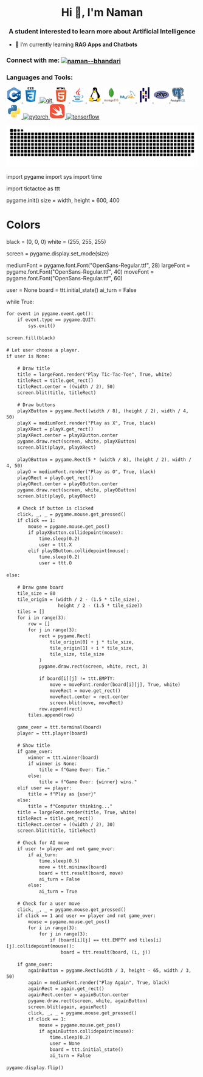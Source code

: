 <!--
**naman39/naman39** is a ✨ _special_ ✨ repository because its `README.md` (this file) appears on your GitHub profile.

Here are some ideas to get you started:

- 🔭 I’m currently working on ...
- 🌱 I’m currently learning ...
- 👯 I’m looking to collaborate on ...
- 🤔 I’m looking for help with ...
- 💬 Ask me about ...
- 📫 How to reach me: ...
- 😄 Pronouns: ...
- ⚡ Fun fact: ...
-->

<h1 align="center">Hi 👋, I'm Naman</h1>
<h3 align="center">A student interested to learn more about Artificial Intelligence</h3>

- 🌱 I’m currently learning **RAG Apps and Chatbots**

<h3 align="left">Connect with me: <a href="https://linkedin.com/in/naman--bhandari" target="blank"><img align="center" src="https://github.com/user-attachments/assets/a583e125-570c-46a2-a225-ec4ce24373fc" alt="naman--bhandari" height="30" width="40" /></a></h3>

<h3 align="left">Languages and Tools:</h3>
<p align="left"> <a href="https://www.w3schools.com/cpp/" target="_blank" rel="noreferrer"> <img src="https://raw.githubusercontent.com/devicons/devicon/master/icons/cplusplus/cplusplus-original.svg" alt="cplusplus" width="40" height="40"/> </a> <a href="https://www.w3schools.com/css/" target="_blank" rel="noreferrer"> <img src="https://raw.githubusercontent.com/devicons/devicon/master/icons/css3/css3-original-wordmark.svg" alt="css3" width="40" height="40"/> </a> <a href="https://git-scm.com/" target="_blank" rel="noreferrer"> <img src="https://www.vectorlogo.zone/logos/git-scm/git-scm-icon.svg" alt="git" width="40" height="40"/> </a> <a href="https://www.w3.org/html/" target="_blank" rel="noreferrer"> <img src="https://raw.githubusercontent.com/devicons/devicon/master/icons/html5/html5-original-wordmark.svg" alt="html5" width="40" height="40"/> </a> <a href="https://www.java.com" target="_blank" rel="noreferrer"> <img src="https://raw.githubusercontent.com/devicons/devicon/master/icons/java/java-original.svg" alt="java" width="40" height="40"/> </a> <a href="https://www.linux.org/" target="_blank" rel="noreferrer"> <img src="https://raw.githubusercontent.com/devicons/devicon/master/icons/linux/linux-original.svg" alt="linux" width="40" height="40"/> </a> <a href="https://www.mongodb.com/" target="_blank" rel="noreferrer"> <img src="https://raw.githubusercontent.com/devicons/devicon/master/icons/mongodb/mongodb-original-wordmark.svg" alt="mongodb" width="40" height="40"/> </a> <a href="https://www.mysql.com/" target="_blank" rel="noreferrer"> <img src="https://raw.githubusercontent.com/devicons/devicon/master/icons/mysql/mysql-original-wordmark.svg" alt="mysql" width="40" height="40"/> </a> <a href="https://pandas.pydata.org/" target="_blank" rel="noreferrer"> <img src="https://raw.githubusercontent.com/devicons/devicon/2ae2a900d2f041da66e950e4d48052658d850630/icons/pandas/pandas-original.svg" alt="pandas" width="40" height="40"/> </a> <a href="https://www.php.net" target="_blank" rel="noreferrer"> <img src="https://raw.githubusercontent.com/devicons/devicon/master/icons/php/php-original.svg" alt="php" width="40" height="40"/> </a> <a href="https://www.postgresql.org" target="_blank" rel="noreferrer"> <img src="https://raw.githubusercontent.com/devicons/devicon/master/icons/postgresql/postgresql-original-wordmark.svg" alt="postgresql" width="40" height="40"/> </a> <a href="https://www.python.org" target="_blank" rel="noreferrer"> <img src="https://raw.githubusercontent.com/devicons/devicon/master/icons/python/python-original.svg" alt="python" width="40" height="40"/> </a> <a href="https://pytorch.org/" target="_blank" rel="noreferrer"> <img src="https://www.vectorlogo.zone/logos/pytorch/pytorch-icon.svg" alt="pytorch" width="40" height="40"/> </a> <a href="https://developer.apple.com/swift/" target="_blank" rel="noreferrer"> <img src="https://raw.githubusercontent.com/devicons/devicon/master/icons/swift/swift-original.svg" alt="swift" width="40" height="40"/> </a> <a href="https://www.tensorflow.org" target="_blank" rel="noreferrer"> <img src="https://www.vectorlogo.zone/logos/tensorflow/tensorflow-icon.svg" alt="tensorflow" width="40" height="40"/> </a> </p>


<picture>
  <source
    media="(prefers-color-scheme: dark)"
    srcset="https://raw.githubusercontent.com/platane/snk/output/github-contribution-grid-snake-dark.svg"
  />
  <source
    media="(prefers-color-scheme: light)"
    srcset="https://raw.githubusercontent.com/platane/snk/output/github-contribution-grid-snake.svg"
  />
  <img
    alt="github contribution grid snake animation"
    src="https://raw.githubusercontent.com/platane/snk/output/github-contribution-grid-snake.svg"
  />
</picture>

import pygame
import sys
import time

import tictactoe as ttt

pygame.init()
size = width, height = 600, 400

# Colors
black = (0, 0, 0)
white = (255, 255, 255)

screen = pygame.display.set_mode(size)

mediumFont = pygame.font.Font("OpenSans-Regular.ttf", 28)
largeFont = pygame.font.Font("OpenSans-Regular.ttf", 40)
moveFont = pygame.font.Font("OpenSans-Regular.ttf", 60)

user = None
board = ttt.initial_state()
ai_turn = False

while True:

    for event in pygame.event.get():
        if event.type == pygame.QUIT:
            sys.exit()

    screen.fill(black)

    # Let user choose a player.
    if user is None:

        # Draw title
        title = largeFont.render("Play Tic-Tac-Toe", True, white)
        titleRect = title.get_rect()
        titleRect.center = ((width / 2), 50)
        screen.blit(title, titleRect)

        # Draw buttons
        playXButton = pygame.Rect((width / 8), (height / 2), width / 4, 50)
        playX = mediumFont.render("Play as X", True, black)
        playXRect = playX.get_rect()
        playXRect.center = playXButton.center
        pygame.draw.rect(screen, white, playXButton)
        screen.blit(playX, playXRect)

        playOButton = pygame.Rect(5 * (width / 8), (height / 2), width / 4, 50)
        playO = mediumFont.render("Play as O", True, black)
        playORect = playO.get_rect()
        playORect.center = playOButton.center
        pygame.draw.rect(screen, white, playOButton)
        screen.blit(playO, playORect)

        # Check if button is clicked
        click, _, _ = pygame.mouse.get_pressed()
        if click == 1:
            mouse = pygame.mouse.get_pos()
            if playXButton.collidepoint(mouse):
                time.sleep(0.2)
                user = ttt.X
            elif playOButton.collidepoint(mouse):
                time.sleep(0.2)
                user = ttt.O

    else:

        # Draw game board
        tile_size = 80
        tile_origin = (width / 2 - (1.5 * tile_size),
                       height / 2 - (1.5 * tile_size))
        tiles = []
        for i in range(3):
            row = []
            for j in range(3):
                rect = pygame.Rect(
                    tile_origin[0] + j * tile_size,
                    tile_origin[1] + i * tile_size,
                    tile_size, tile_size
                )
                pygame.draw.rect(screen, white, rect, 3)

                if board[i][j] != ttt.EMPTY:
                    move = moveFont.render(board[i][j], True, white)
                    moveRect = move.get_rect()
                    moveRect.center = rect.center
                    screen.blit(move, moveRect)
                row.append(rect)
            tiles.append(row)

        game_over = ttt.terminal(board)
        player = ttt.player(board)

        # Show title
        if game_over:
            winner = ttt.winner(board)
            if winner is None:
                title = f"Game Over: Tie."
            else:
                title = f"Game Over: {winner} wins."
        elif user == player:
            title = f"Play as {user}"
        else:
            title = f"Computer thinking..."
        title = largeFont.render(title, True, white)
        titleRect = title.get_rect()
        titleRect.center = ((width / 2), 30)
        screen.blit(title, titleRect)

        # Check for AI move
        if user != player and not game_over:
            if ai_turn:
                time.sleep(0.5)
                move = ttt.minimax(board)
                board = ttt.result(board, move)
                ai_turn = False
            else:
                ai_turn = True

        # Check for a user move
        click, _, _ = pygame.mouse.get_pressed()
        if click == 1 and user == player and not game_over:
            mouse = pygame.mouse.get_pos()
            for i in range(3):
                for j in range(3):
                    if (board[i][j] == ttt.EMPTY and tiles[i][j].collidepoint(mouse)):
                        board = ttt.result(board, (i, j))

        if game_over:
            againButton = pygame.Rect(width / 3, height - 65, width / 3, 50)
            again = mediumFont.render("Play Again", True, black)
            againRect = again.get_rect()
            againRect.center = againButton.center
            pygame.draw.rect(screen, white, againButton)
            screen.blit(again, againRect)
            click, _, _ = pygame.mouse.get_pressed()
            if click == 1:
                mouse = pygame.mouse.get_pos()
                if againButton.collidepoint(mouse):
                    time.sleep(0.2)
                    user = None
                    board = ttt.initial_state()
                    ai_turn = False

    pygame.display.flip()
